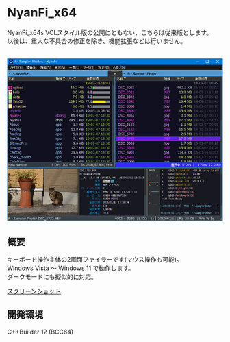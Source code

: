 ﻿# NyanFi_x64

NyanFi_x64s VCLスタイル版の公開にともない、こちらは従来版とします。  
以後は、重大な不具合の修正を除き、機能拡張などは行いません。  
<br>

![Screenshot](screenshot.png)

## 概要

キーボード操作主体の2画面ファイラーです(マウス操作も可能)。  
Windows Vista ～ Windows 11 で動作します。  
ダークモードにも擬似的に対応。  

[スクリーンショット](doc/screenshot.md)


## 開発環境

C++Builder 12 (BCC64)
